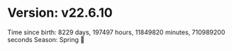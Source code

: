 # Version: v22.6.10
Time since birth: 8229 days, 197497 hours, 11849820 minutes, 710989200 seconds
Season: Spring 🌸
